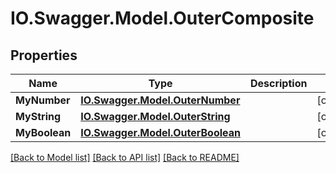 # IO.Swagger.Model.OuterComposite
## Properties

Name | Type | Description | Notes
------------ | ------------- | ------------- | -------------
**MyNumber** | [**IO.Swagger.Model.OuterNumber**](IO.Swagger.Model.OuterNumber.md) |  | [optional] 
**MyString** | [**IO.Swagger.Model.OuterString**](IO.Swagger.Model.OuterString.md) |  | [optional] 
**MyBoolean** | [**IO.Swagger.Model.OuterBoolean**](IO.Swagger.Model.OuterBoolean.md) |  | [optional] 

[[Back to Model list]](../README.md#documentation-for-models) [[Back to API list]](../README.md#documentation-for-api-endpoints) [[Back to README]](../README.md)

